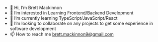 - 👋 Hi, I’m Brett Mackinnon
- 👀 I’m interested in Learning Frontend/Backend Development
- 🌱 I’m currently learning TypeScript/JavaScript/React
- 💞️ I’m looking to collaborate on any projects to get some experience in software development 
- 📫 How to reach me brett.mackinnon9@gmail.com

<!---
JudgeBreaded/JudgeBreaded is a ✨ special ✨ repository because its `README.md` (this file) appears on your GitHub profile.
You can click the Preview link to take a look at your changes.
--->
